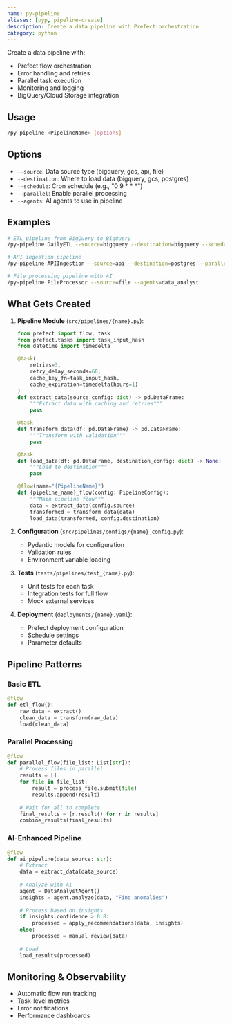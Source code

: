 ```yaml
---
name: py-pipeline
aliases: [pyp, pipeline-create]
description: Create a data pipeline with Prefect orchestration
category: python
---
```


Create a data pipeline with:
- Prefect flow orchestration
- Error handling and retries
- Parallel task execution
- Monitoring and logging
- BigQuery/Cloud Storage integration

## Usage
```bash
/py-pipeline <PipelineName> [options]
```

## Options
- `--source`: Data source type (bigquery, gcs, api, file)
- `--destination`: Where to load data (bigquery, gcs, postgres)
- `--schedule`: Cron schedule (e.g., "0 9 * * *")
- `--parallel`: Enable parallel processing
- `--agents`: AI agents to use in pipeline

## Examples
```bash
# ETL pipeline from BigQuery to BigQuery
/py-pipeline DailyETL --source=bigquery --destination=bigquery --schedule="0 9 * * *"

# API ingestion pipeline
/py-pipeline APIIngestion --source=api --destination=postgres --parallel

# File processing pipeline with AI
/py-pipeline FileProcessor --source=file --agents=data_analyst
```

## What Gets Created

1. **Pipeline Module** (`src/pipelines/{name}.py`):
   ```python
   from prefect import flow, task
   from prefect.tasks import task_input_hash
   from datetime import timedelta
   
   @task(
       retries=3,
       retry_delay_seconds=60,
       cache_key_fn=task_input_hash,
       cache_expiration=timedelta(hours=1)
   )
   def extract_data(source_config: dict) -> pd.DataFrame:
       """Extract data with caching and retries"""
       pass
   
   @task
   def transform_data(df: pd.DataFrame) -> pd.DataFrame:
       """Transform with validation"""
       pass
   
   @task
   def load_data(df: pd.DataFrame, destination_config: dict) -> None:
       """Load to destination"""
       pass
   
   @flow(name="{PipelineName}")
   def {pipeline_name}_flow(config: PipelineConfig):
       """Main pipeline flow"""
       data = extract_data(config.source)
       transformed = transform_data(data)
       load_data(transformed, config.destination)
   ```

2. **Configuration** (`src/pipelines/configs/{name}_config.py`):
   - Pydantic models for configuration
   - Validation rules
   - Environment variable loading

3. **Tests** (`tests/pipelines/test_{name}.py`):
   - Unit tests for each task
   - Integration tests for full flow
   - Mock external services

4. **Deployment** (`deployments/{name}.yaml`):
   - Prefect deployment configuration
   - Schedule settings
   - Parameter defaults

## Pipeline Patterns

### Basic ETL
```python
@flow
def etl_flow():
    raw_data = extract()
    clean_data = transform(raw_data)
    load(clean_data)
```

### Parallel Processing
```python
@flow
def parallel_flow(file_list: List[str]):
    # Process files in parallel
    results = []
    for file in file_list:
        result = process_file.submit(file)
        results.append(result)
    
    # Wait for all to complete
    final_results = [r.result() for r in results]
    combine_results(final_results)
```

### AI-Enhanced Pipeline
```python
@flow
def ai_pipeline(data_source: str):
    # Extract
    data = extract_data(data_source)
    
    # Analyze with AI
    agent = DataAnalystAgent()
    insights = agent.analyze(data, "Find anomalies")
    
    # Process based on insights
    if insights.confidence > 0.8:
        processed = apply_recommendations(data, insights)
    else:
        processed = manual_review(data)
    
    # Load
    load_results(processed)
```

## Monitoring & Observability
- Automatic flow run tracking
- Task-level metrics
- Error notifications
- Performance dashboards